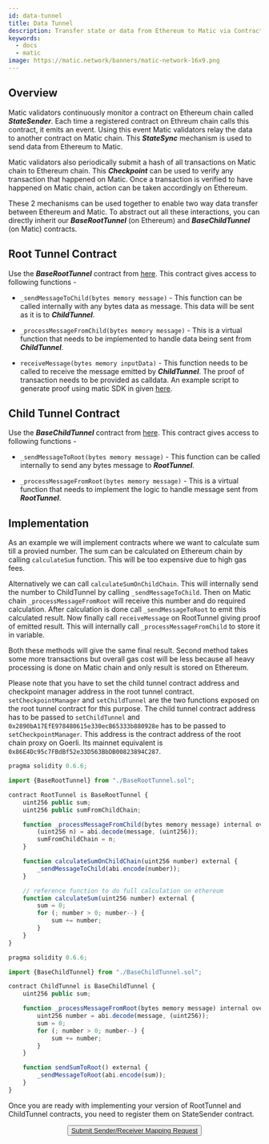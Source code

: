 ```yaml
---
id: data-tunnel
title: Data Tunnel
description: Transfer state or data from Ethereum to Matic via Contracts
keywords:
  - docs
  - matic
image: https://matic.network/banners/matic-network-16x9.png 
---
```


## Overview
Matic validators continuously monitor a contract on Ethereum chain called **_StateSender_**. Each time a registered contract on Ethreum chain calls this contract, it emits an event. Using this event Matic validators relay the data to another contract on Matic chain. This **_StateSync_** mechanism is used to send data from Ethereum to Matic.

Matic validators also periodically submit a hash of all transactions on Matic chain to Ethereum chain. This **_Checkpoint_** can be used to verify any transaction that happened on Matic. Once a transaction is verified to have happened on Matic chain, action can be taken accordingly on Ethereum.

These 2 mechanisms can be used together to enable two way data transfer between Ethereum and Matic. To abstract out all these interactions, you can directly inherit our **_BaseRootTunnel_** (on Ethereum) and **_BaseChildTunnel_** (on Matic) contracts.


## Root Tunnel Contract
Use the **_BaseRootTunnel_** contract from [here](https://github.com/maticnetwork/pos-portal/blob/master/contracts/tunnel/BaseRootTunnel.sol).
This contract gives access to following functions -
- `_sendMessageToChild(bytes memory message)` - This function can be called internally with any bytes data as message. This data will be sent as it is to **_ChildTunnel_**.

- `_processMessageFromChild(bytes memory message)` - This is a virtual function that needs to be implemented to handle data being sent from **_ChildTunnel_**.

- `receiveMessage(bytes memory inputData)` - This function needs to be called to receive the message emitted by **_ChildTunnel_**. The proof of transaction needs to be provided as calldata. An example script to generate proof using matic SDK in given [here](https://github.com/rahuldamodar94/matic-learn-pos/blob/tunnel/tunnel/exit.js).

## Child Tunnel Contract
Use the **_BaseChildTunnel_** contract from [here](https://github.com/maticnetwork/pos-portal/blob/master/contracts/tunnel/BaseChildTunnel.sol).
This contract gives access to following functions -
- `_sendMessageToRoot(bytes memory message)` - This function can be called internally to send any bytes message to **_RootTunnel_**.

- `_processMessageFromRoot(bytes memory message)` - This is a virtual function that needs to implement the logic to handle message sent from **_RootTunnel_**.

## Implementation
As an example we will implement contracts where we want to calculate sum till a provied number. The sum can be calculated on Ethereum chain by calling `calculateSum` function. This will be too expensive due to high gas fees.

Alternatively we can call `calculateSumOnChildChain`. This will internally send the number to ChildTunnel by calling `_sendMessageToChild`. Then on Matic chain `_processMessageFromRoot` will receive this number and do required calculation. After calculation is done call `_sendMessageToRoot` to emit this calculated result. Now finally call `receiveMessage` on RootTunnel giving proof of emitted result. This will internally call `_processMessageFromChild` to store it in variable.

Both these methods will give the same final result. Second method takes some more transactions but overall gas cost will be less because all heavy processing is done on Matic chain and only result is stored on Ethereum.

Please note that you have to set the child tunnel contract address and checkpoint manager address in the root tunnel contract. `setCheckpointManager` and `setChildTunnel` are the two functions exposed on the root tunnel contract for this purpose. The child tunnel contract address has to be passed to `setChildTunnel` and `0x2890bA17EfE978480615e330ecB65333b880928e` has to be passed to `setCheckpointManager`. This address is the contract address of the root chain proxy on Goerli. Its mainnet equivalent is `0x86E4Dc95c7FBdBf52e33D563BbDB00823894C287`.


```js
pragma solidity 0.6.6;

import {BaseRootTunnel} from "./BaseRootTunnel.sol";

contract RootTunnel is BaseRootTunnel {
    uint256 public sum;
    uint256 public sumFromChildChain;

    function _processMessageFromChild(bytes memory message) internal override {
        (uint256 n) = abi.decode(message, (uint256));
        sumFromChildChain = n;
    }

    function calculateSumOnChildChain(uint256 number) external {
        _sendMessageToChild(abi.encode(number));
    }

    // reference function to do full calculation on ethereum
    function calculateSum(uint256 number) external {
        sum = 0;
        for (; number > 0; number--) {
            sum += number;
        }
    }
}
```

```js
pragma solidity 0.6.6;

import {BaseChildTunnel} from "./BaseChildTunnel.sol";

contract ChildTunnel is BaseChildTunnel {
    uint256 public sum;

    function _processMessageFromRoot(bytes memory message) internal override {
        uint256 number = abi.decode(message, (uint256));
        sum = 0;
        for (; number > 0; number--) {
            sum += number;
        }
    }

    function sendSumToRoot() external {
        _sendMessageToRoot(abi.encode(sum));
    }
}
```

Once you are ready with implementing your version of RootTunnel and ChildTunnel contracts, you need to register them on StateSender contract.

<center>
<button className="btn btn-primary btn-md">
  <a href="/docs/develop/ethereum-matic/submit-mapping-request" style={{color: 'inherit'}}>
    Submit Sender/Receiver Mapping Request
  </a>
</button>
</center>
